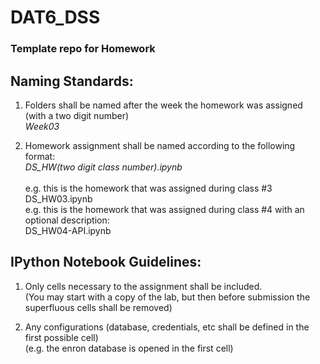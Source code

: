 DAT6_DSS
========

### Template repo for Homework 

## Naming Standards:
1. Folders shall be named after the week the homework was assigned (with a two digit number)<br/>
   *Week03*

2. Homework assignment shall be named according to the following format: <br/>
   *DS_HW(two digit class number).ipynb*<br/>
   <br/>
   e.g. this is the homework that was assigned during class #3<br/>
       DS_HW03.ipynb  <br/>
   e.g. this is the homework that was assigned during class #4 with an optional description:<br/>
       DS_HW04-API.ipynb<br/>

## IPython Notebook Guidelines:
1. Only cells necessary to the assignment shall be included.<br/>
    (You may start with a copy of the lab, but then before submission the superfluous cells shall be removed)

2. Any configurations (database, credentials, etc shall be defined in the first possible cell)<br/>
    (e.g. the enron database is opened in the first cell)



